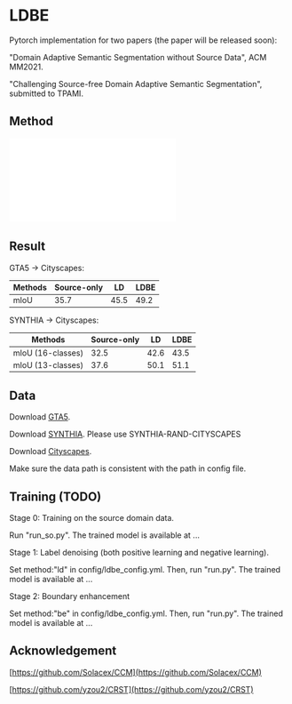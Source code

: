 # LDBE
Pytorch implementation for two papers (the paper will be released soon):

"Domain Adaptive Semantic Segmentation without Source Data", ACM MM2021.

"Challenging Source-free Domain Adaptive Semantic Segmentation", submitted to TPAMI.

## Method
![](./img/main1.pdf)


## Result
GTA5 -> Cityscapes:

|  Methods| Source-only | LD | LDBE |
|  ----  | ----  |----|----|
| mIoU | 35.7 | 45.5 | 49.2 |

SYNTHIA -> Cityscapes:

|  Methods   | Source-only | LD | LDBE |
|  ----  | ----  |----|----|
| mIoU (16-classes)  | 32.5 | 42.6 | 43.5 |
| mIoU (13-classes)  | 37.6 | 50.1 | 51.1 |

## Data

Download [GTA5](https://download.visinf.tu-darmstadt.de/data/from_games/).

Download [SYNTHIA](http://synthia-dataset.net/). Please use SYNTHIA-RAND-CITYSCAPES

Download [Cityscapes](https://www.cityscapes-dataset.com/).

Make sure the data path is consistent with the path in config file.


## Training (TODO)

Stage 0: Training on the source domain data.

Run "run_so.py". The trained model is available at ...

Stage 1: Label denoising (both positive learning and negative learning).

Set method:"ld" in config/ldbe_config.yml. Then, run "run.py". The trained model is available at ...

Stage 2: Boundary enhancement

Set method:"be" in config/ldbe_config.yml. Then, run "run.py". The trained model is available at ...

## Acknowledgement

[https://github.com/Solacex/CCM](https://github.com/Solacex/CCM)

[https://github.com/yzou2/CRST](https://github.com/yzou2/CRST)
